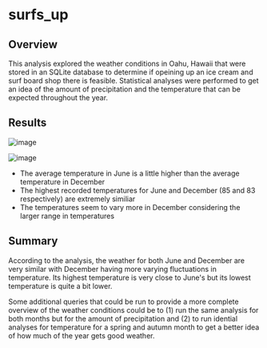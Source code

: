 # surfs_up

## Overview
This analysis explored the weather conditions in Oahu, Hawaii that were stored in an SQLite database to determine if opeining up an ice cream and surf board shop there is feasible. Statistical analyses were performed to get an idea of the amount of precipitation and the temperature that can be expected throughout the year. 

## Results

![image](https://user-images.githubusercontent.com/112590378/198177048-c11a577a-0d10-4575-8ffc-584b370c7a70.png)

![image](https://user-images.githubusercontent.com/112590378/198177090-e9b38559-7df3-4577-9584-7af5288a31ff.png)


- The average temperature in June is a little higher than the average temperature in December
- The highest recorded temperatures for June and December (85 and 83 respectively) are extremely similiar
- The temperatures seem to vary more in December considering the larger range in temperatures

## Summary

According to the analysis, the weather for both June and December are very similar with December having more varying fluctuations in temperature. Its highest temperature is very close to June's but its lowest temperature is quite a bit lower.

Some additional queries that could be run to provide a more complete overview of the weather conditions could be to (1) run the same analysis for both months but for the amount of precipitation and (2) to run idential analyses for temperature for a spring and autumn month to get a better idea of how much of the year gets good weather. 
